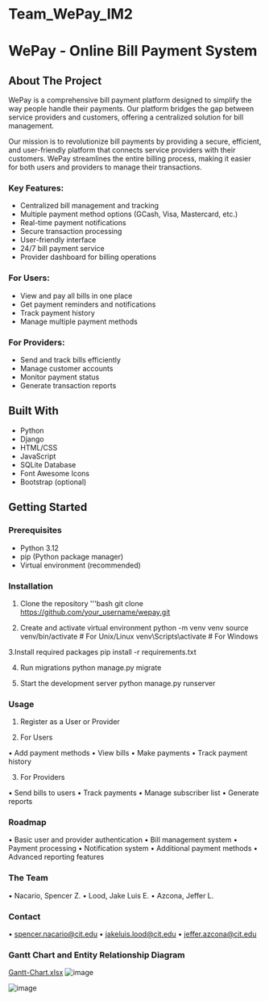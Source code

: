 # Team_WePay_IM2

# WePay - Online Bill Payment System

## About The Project
WePay is a comprehensive bill payment platform designed to simplify the way people handle their payments. Our platform bridges the gap between service providers and customers, offering a centralized solution for bill management.

Our mission is to revolutionize bill payments by providing a secure, efficient, and user-friendly platform that connects service providers with their customers. WePay streamlines the entire billing process, making it easier for both users and providers to manage their transactions.

### Key Features:
  * Centralized bill management and tracking
  * Multiple payment method options (GCash, Visa, Mastercard, etc.)
  * Real-time payment notifications
  * Secure transaction processing
  * User-friendly interface
  * 24/7 bill payment service
  * Provider dashboard for billing operations

### For Users:
  * View and pay all bills in one place
  * Get payment reminders and notifications
  * Track payment history
  * Manage multiple payment methods

### For Providers:
  * Send and track bills efficiently
  * Manage customer accounts
  * Monitor payment status
  * Generate transaction reports

## Built With
  * Python
  * Django
  * HTML/CSS
  * JavaScript
  * SQLite Database
  * Font Awesome Icons
  * Bootstrap (optional)

## Getting Started

### Prerequisites
  * Python 3.12
  * pip (Python package manager)
  * Virtual environment (recommended)

### Installation
1. Clone the repository
  '''bash
  git clone https://github.com/your_username/wepay.git

2. Create and activate virtual environment
   python -m venv venv
  source venv/bin/activate  # For Unix/Linux
  venv\Scripts\activate     # For Windows

3.Install required packages
  pip install -r requirements.txt
  
4. Run migrations
   python manage.py migrate

5. Start the development server
  python manage.py runserver

### Usage

1. Register as a User or Provider

2. For Users
   
  •	Add payment methods 
  •	View bills 
  •	Make payments 
  •	Track payment history

3. For Providers
   
  •	Send bills to users 
  •	Track payments 
  •	Manage subscriber list 
  •	Generate reports

### Roadmap
  •	Basic user and provider authentication 
  •	Bill management system 
  •	Payment processing 
  •	Notification system
  •	Additional payment methods 
  •	Advanced reporting features
  

### The Team
  •	Nacario, Spencer Z.
  • Lood, Jake Luis E.
  • Azcona, Jeffer L.


### Contact
  •	spencer.nacario@cit.edu
  •	jakeluis.lood@cit.edu
  •	jeffer.azcona@cit.edu


### Gantt Chart and Entity Relationship Diagram
  
[Gantt-Chart.xlsx](https://github.com/user-attachments/files/17983953/Gantt-Chart.xlsx)
![image](https://github.com/user-attachments/assets/cbd5c39c-d6ca-46ff-ac49-1f7d7cf67140)


![image](https://github.com/user-attachments/assets/0dc344d9-9ec3-49c4-b159-46f2e341000d)


